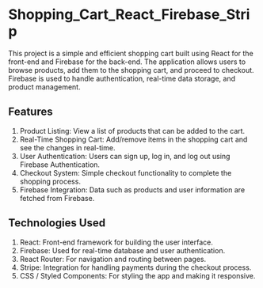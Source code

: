 # Shopping_Cart_React_Firebase_Strip

This project is a simple and efficient shopping cart built using React for the front-end and Firebase for the back-end. The application allows users to browse products, add them to the shopping cart, and proceed to checkout. Firebase is used to handle authentication, real-time data storage, and product management.

## Features
1. Product Listing: View a list of products that can be added to the cart.
2. Real-Time Shopping Cart: Add/remove items in the shopping cart and see the changes in real-time.
3. User Authentication: Users can sign up, log in, and log out using Firebase Authentication.
4. Checkout System: Simple checkout functionality to complete the shopping process.
5. Firebase Integration: Data such as products and user information are fetched from Firebase.
## Technologies Used
1. React: Front-end framework for building the user interface.
2. Firebase: Used for real-time database and user authentication.
3. React Router: For navigation and routing between pages.
4. Stripe: Integration for handling payments during the checkout process.
5. CSS / Styled Components: For styling the app and making it responsive.

